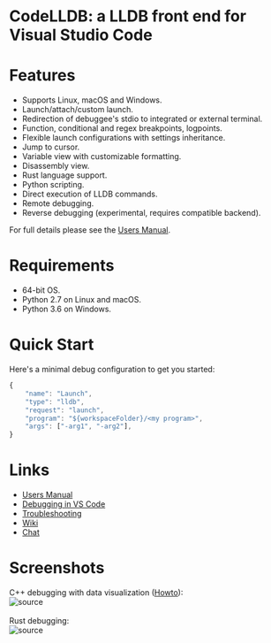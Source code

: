 CodeLLDB: a LLDB front end for Visual Studio Code
=================================================

# Features
- Supports Linux, macOS and Windows.
- Launch/attach/custom launch.
- Redirection of debuggee's stdio to integrated or external terminal.
- Function, conditional and regex breakpoints, logpoints.
- Flexible launch configurations with settings inheritance.
- Jump to cursor.
- Variable view with customizable formatting.
- Disassembly view.
- Rust language support.
- Python scripting.
- Direct execution of LLDB commands.
- Remote debugging.
- Reverse debugging (experimental, requires compatible backend).

For full details please see the [Users Manual](MANUAL.md).

# Requirements
- 64-bit OS.
- Python 2.7 on Linux and macOS.
- Python 3.6 on Windows.

# Quick Start
Here's a minimal debug configuration to get you started:
```javascript
{
    "name": "Launch",
    "type": "lldb",
    "request": "launch",
    "program": "${workspaceFolder}/<my program>",
    "args": ["-arg1", "-arg2"],
}
```

# Links
- [Users Manual](MANUAL.md)
- [Debugging in VS Code](https://code.visualstudio.com/docs/editor/debugging)
- [Troubleshooting](https://github.com/vadimcn/vscode-lldb/wiki/Troubleshooting)
- [Wiki](https://github.com/vadimcn/vscode-lldb/wiki)
- [Chat](https://gitter.im/vscode-lldb/QnA)


# Screenshots

C++ debugging with data visualization ([Howto](https://github.com/vadimcn/vscode-lldb/wiki/Data-visualization)):<br>
![source](images/plotting.png)
<br>
<br>
Rust debugging:<br>
![source](images/source.png)


